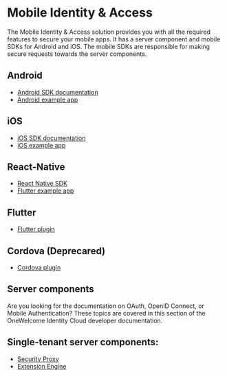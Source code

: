 # Mobile Identity & Access

The Mobile Identity & Access solution provides you with all the required features to secure your mobile apps. It has a server component and mobile SDKs for
Android and iOS. The mobile SDKs are responsible for making secure requests towards the server components.

## Android

* [Android SDK documentation](https://thalesdocs.com/oip/omi-sdk/android-sdk/index.html)
* [Android example app](https://github.com/onewelcome/example-app-android)

## iOS

* [iOS SDK documentation](https://thalesdocs.com/oip/omi-sdk/ios-sdk/index.html)
* [iOS example app](https://github.com/onewelcome/example-app-ios)

## React-Native

* [React Native SDK](https://thalesdocs.com/oip/omi-sdk/react-native-sdk/index.html)
* [Flutter example app](https://github.com/onewelcome/example-app-react-native)

## Flutter 

* [Flutter plugin](https://thalesdocs.com/oip/omi-sdk/flutter-plugin/index.html)

## Cordova (Deprecared)

* [Cordova plugin](https://thalesdocs.com/oip/omi-sdk/cordova-plugin-versions/index.html)

## Server components

Are you looking for the documentation on OAuth, OpenID Connect, or Mobile Authentication? These topics are covered in this section of the OneWelcome Identity Cloud
developer documentation.

## Single-tenant server components:

* [Security Proxy](https://docs-single-tenant.onewelcome.com/msp/stable/security-proxy/)
* [Extension Engine](https://docs-single-tenant.onewelcome.com/msp/stable/extension-engine/)
